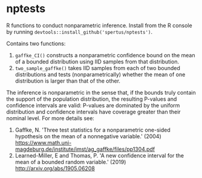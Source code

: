 # nptests

R functions to conduct nonparametric inference. Install from the R console by running `devtools::install_github('spertus/nptests')`. 

Contains two functions:

1) `gaffke_CI()` constructs a nonparametric confidence bound on the mean of a bounded distribution using IID samples from that distribution.
2) `two_sample_gaffke()` takes IID samples from each of two bounded distributions and tests (nonparametrically) whether the mean of one distribution is larger than that of the other. 

The inference is nonparametric in the sense that, if the bounds truly contain the support of the population distribution, the resulting P-values and confidence intervals are valid: P-values are dominated by the uniform distribution and confidence intervals have coverage greater than their nominal level. For more details see:

1) Gaffke, N. 'Three test statistics for a nonparametric one-sided hypothesis on the mean of a nonnegative variable.' (2004) https://www.math.uni-magdeburg.de/institute/imst/ag_gaffke/files/pp1304.pdf
2) Learned-Miller, E and Thomas, P. 'A new confidence interval for the mean of a bounded random variable.' (2019) http://arxiv.org/abs/1905.06208
